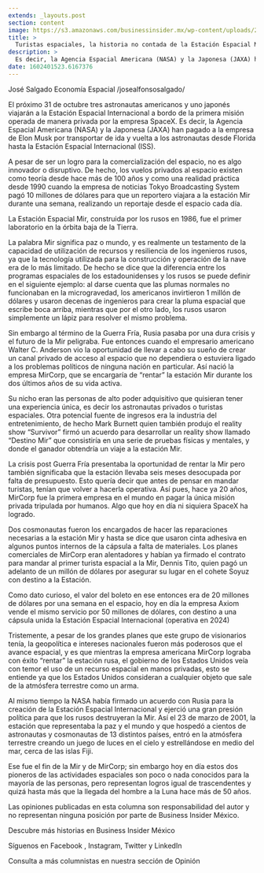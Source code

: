 ```yaml
--- 
extends: _layouts.post 
section: content 
image: https://s3.amazonaws.com/businessinsider.mx/wp-content/uploads/2020/08/07152839/Jose%CC%81-salgado.jpg 
title: > 
  Turistas espaciales, la historia no contada de la Estación Espacial Mir 
description: > 
  Es decir, la Agencia Espacial Americana (NASA) y la Japonesa (JAXA) han pagado a la empresa de Elon Musk por transportar de ida y vuelta a los astronautas desde Florida hasta la Estación Espacial Internacional (ISS).La Estación Espacial Mir, construida por los rusos en 1986, fue el primer laboratorio en la órbita baja de la Tierra.Así nació la empresa MirCorp, que se encargaría de “rentar” la estación Mir durante los dos últimos años de su vida activa.La crisis post Guerra Fría presentaba la oportunidad de rentar la Mir pero también significaba que la estación llevaba seis meses desocupada por falta de presupuesto.Al mismo tiempo la NASA había firmado un acuerdo con Rusia para la creación de la Estación Espacial Internacional y ejerció una gran presión política para que los rusos destruyeran la Mir. 
date: 1602401523.6167376 
--- 
```

José Salgado Economía Espacial /josealfonsosalgado/

El próximo 31 de octubre tres astronautas americanos y uno japonés viajarán a la Estación Espacial Internacional a bordo de la primera misión operada de manera privada por la empresa SpaceX. Es decir, la Agencia Espacial Americana (NASA) y la Japonesa (JAXA) han pagado a la empresa de Elon Musk por transportar de ida y vuelta a los astronautas desde Florida hasta la Estación Espacial Internacional (ISS).

A pesar de ser un logro para la comercialización del espacio, no es algo innovador o disruptivo. De hecho, los vuelos privados al espacio existen como teoría desde hace más de 100 años y como una realidad práctica desde 1990 cuando la empresa de noticias Tokyo Broadcasting System pagó 10 millones de dólares para que un reportero viajara a la estación Mir durante una semana, realizando un reportaje desde el espacio cada día.

La Estación Espacial Mir, construida por los rusos en 1986, fue el primer laboratorio en la órbita baja de la Tierra.

La palabra Mir significa paz o mundo, y es realmente un testamento de la capacidad de utilización de recursos y resiliencia de los ingenieros rusos, ya que la tecnología utilizada para la construcción y operación de la nave era de lo más limitado. De hecho se dice que la diferencia entre los programas espaciales de los estadounidenses y los rusos se puede definir en el siguiente ejemplo: al darse cuenta que las plumas normales no funcionaban en la microgravedad, los americanos invirtieron 1 millón de dólares y usaron decenas de ingenieros para crear la pluma espacial que escribe boca arriba, mientras que por el otro lado, los rusos usaron simplemente un lápiz para resolver el mismo problema.

Sin embargo al término de la Guerra Fría, Rusia pasaba por una dura crisis y el futuro de la Mir peligraba. Fue entonces cuando el empresario americano Walter C. Anderson vio la oportunidad de llevar a cabo su sueño de crear un canal privado de acceso al espacio que no dependiera o estuviera ligado a los problemas políticos de ninguna nación en particular. Así nació la empresa MirCorp, que se encargaría de “rentar” la estación Mir durante los dos últimos años de su vida activa.

Su nicho eran las personas de alto poder adquisitivo que quisieran tener una experiencia única, es decir los astronautas privados o turistas espaciales. Otra potencial fuente de ingresos era la industria del entretenimiento, de hecho Mark Burnett quien también produjo el reality show “Survivor” firmó un acuerdo para desarrollar un reality show llamado “Destino Mir” que consistiría en una serie de pruebas físicas y mentales, y donde el ganador obtendría un viaje a la estación Mir.

La crisis post Guerra Fría presentaba la oportunidad de rentar la Mir pero también significaba que la estación llevaba seis meses desocupada por falta de presupuesto. Esto quería decir que antes de pensar en mandar turistas, tenían que volver a hacerla operativa. Así pues, hace ya 20 años, MirCorp fue la primera empresa en el mundo en pagar la única misión privada tripulada por humanos. Algo que hoy en día ni siquiera SpaceX ha logrado.

Dos cosmonautas fueron los encargados de hacer las reparaciones necesarias a la estación Mir y hasta se dice que usaron cinta adhesiva en algunos puntos internos de la cápsula a falta de materiales. Los planes comerciales de MirCorp eran alentadores y habían ya firmado el contrato para mandar al primer turista espacial a la Mir, Dennis Tito, quien pagó un adelanto de un millón de dólares por asegurar su lugar en el cohete Soyuz con destino a la Estación.

Como dato curioso, el valor del boleto en ese entonces era de 20 millones de dólares por una semana en el espacio, hoy en día la empresa Axiom vende el mismo servicio por 50 millones de dólares, con destino a una cápsula unida la Estación Espacial Internacional (operativa en 2024)

Tristemente, a pesar de los grandes planes que este grupo de visionarios tenía, la geopolítica e intereses nacionales fueron más poderosos que el avance espacial, y es que mientras la empresa americana MirCorp lograba con éxito “rentar” la estación rusa, el gobierno de los Estados Unidos veía con temor el uso de un recurso espacial en manos privadas, esto se entiende ya que los Estados Unidos consideran a cualquier objeto que sale de la atmósfera terrestre como un arma.

Al mismo tiempo la NASA había firmado un acuerdo con Rusia para la creación de la Estación Espacial Internacional y ejerció una gran presión política para que los rusos destruyeran la Mir. Así el 23 de marzo de 2001, la estación que representaba la paz y el mundo y que hospedó a cientos de astronautas y cosmonautas de 13 distintos países, entró en la atmósfera terrestre creando un juego de luces en el cielo y estrellándose en medio del mar, cerca de las islas Fiji.

Ese fue el fin de la Mir y de MirCorp; sin embargo hoy en día estos dos pioneros de las actividades espaciales son poco o nada conocidos para la mayoría de las personas, pero representan logros igual de trascendentes y quizá hasta más que la llegada del hombre a la Luna hace más de 50 años.

Las opiniones publicadas en esta columna son responsabilidad del autor y no representan ninguna posición por parte de Business Insider México.

Descubre más historias en Business Insider México

Síguenos en Facebook , Instagram, Twitter y LinkedIn

Consulta a más columnistas en nuestra sección de Opinión